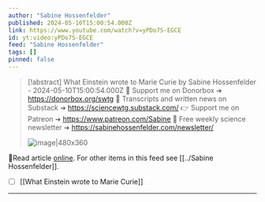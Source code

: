 ```yaml
---
author: "Sabine Hossenfelder"
published: 2024-05-10T15:00:54.000Z
link: https://www.youtube.com/watch?v=yPDo7S-EGCE
id: yt:video:yPDo7S-EGCE
feed: "Sabine Hossenfelder"
tags: []
pinned: false
---
```

> [!abstract] What Einstein wrote to Marie Curie by Sabine Hossenfelder - 2024-05-10T15:00:54.000Z
> 💌 Support me on Donorbox ➜ https://donorbox.org/swtg 📝 Transcripts and written news on Substack ➜ https://sciencewtg.substack.com/ 👉 Support me on Patreon ➜ https://www.patreon.com/Sabine 📩 Free weekly science newsletter ➜ https://sabinehossenfelder.com/newsletter/
>
> ![image|480x360](https://i2.ytimg.com/vi/yPDo7S-EGCE/hqdefault.jpg)

🔗Read article [online](https://www.youtube.com/watch?v=yPDo7S-EGCE). For other items in this feed see [[../Sabine Hossenfelder]].

- [ ] [[What Einstein wrote to Marie Curie]]
- - -

